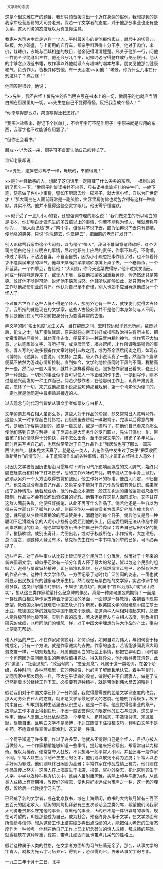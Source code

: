      文学者的态度 

   这是个很文雅庄严的题目，我却只预备援引出一个近在身边的俗例。我想提到的是我家中经营厨房的大司务老景。假若一个文学者的态度，对于他那分事业也还有些关系，这大司务的态度我以为真值你注意。

   我家中大司务老景是这样一个人：平时最关心的是他那份家业：厨房中的切菜刀，砧板，大小碗盏，与上街用的自行车，都亲手料理得十分干净。他对于肉价，米价，煤球价，东城与西城相差的数目，他全记得清清楚楚。凡关于他那一行，问他一样他至少能说出三样。他还会写几个字，记账时必写得整齐成行美丽悦目。他认的字够念点浅近书籍，故作事以外他就读点有趣味的唱本故事。朋友见他那么健康和气，负责作人，皆极其称赞他。有一天朋友××问他：“老景，你为什么凡事在行到这样子？真古怪！” 

   他回答得很妙，他说： 

   “××先生，我不古怪！做先生的应当明白写在书本上的一切，做厨子的也就应当明白搁在厨房里的一切。××先生您自己不觉得奇怪，反把我当成个怪人！” 

   “你字写得那么好，简直写得比我还好。” 

   “我买油盐柴米，得记下个帐单儿，不会写字可不配作厨子！字原来就是应用的东西，我写字也不过能够应用罢了。” 

   “但你还会看书。” 

   朋友××以为这一来，厨子可不会否认他自己的特长了。 

   谁知老景却说： 

   “××先生，这同您炒鸡子一样，玩玩的，不值得说！” 

   ××是个神经敏感的人，想起了这句话里一定隐藏了什么尖尖的东西，一根刺似的戳了那么一下。“做厨子的能读书并不出奇，只有读书拿笔杆儿的先生们，一放下笔，随意做了件小小事情，譬如下厨房去炒一碟鸡子，就大惊小怪，自以为旷世奇才！”那大司务在人面前既常是一副笑脸，笑容里真仿佛也就包含得有这样一种幽默。其实不然，他并不懂得这些空灵字眼儿，他无需乎懂幽默。

   ××似乎受了一点儿小小的窘，还想强词夺理的那么说：“我们做先生的所以明白的是书本，你却明白比做先生的多五倍以上的事情，你若不能称为怪人，我就想称呼你为……”他大约记起“天才”两个字，但他并不说下去，因为怕再说下去只有更糟，便勉强的笑笑，只说“你洗碗去，你洗碗去”，把面前的老景打发开了。

   别人都称赞我家中这个大司务，以为是个“怪人”，我可不能同意这种称呼。这个大司务明白他分上应明白的事情，尽过他职务上应尽的责任，作事不取巧，不偷懒，作过了事情，不沾沾自喜，不自画自赞，因为小小疏忽把事作错了时，也不带着怀才不遇委屈牢骚的神气。他每天早晚把菜按照秩序排上桌子去，一个卷筒鱼，一个芥蓝菜，一个四季豆，告给他：“大司务，你今天这菜做得好，”他不过笑笑而已。间或一样菜味道弄差了，或无人下箸，或要他把菜收回重新另炒，他仍然还只是笑笑。说好他不觉得可骄，说坏他不恼羞成怒，他其所以能够如此，就只因为他对于工作尽他那份职业的尊严。他认为自己毫不奇怪，别人也就不应当再派他成为一个怪人了。

   不过假若世界上这种人算不得是个怪人，那另外还有一种人，就使我们觉得太古怪了。我所指的就是现在的文学家，这些人古怪处倒并不是他们本身如何与人不同，却只是他们在习气中如何把身分行为变得异常的古怪。

   弄文学的同“名士风度”发生关系，当在魏晋之间，去时较远似乎还无所闻。魏晋以后，能文之士，除开奏议赋颂，原来就在向帝王讨好或指陈政治得失有所主张，把文章看得较严重外，其他写作态度，便莫不带一种玩票白相的神气。或作官不大如意，才执笔雕饰文字，有所抒写，或良辰佳节，凑兴帮闲，才作所谓吮毫铺素的事业。晋人写的小说多预备作文章时称引典故之用，或为茶余酒后闲谈之用，如现存《博物》，《述异》，《世说》，《笑林》之类。唐人作小说认真了一些，然而每个篇章便莫不依然为游戏心情所控制。直到如今，文学的地位虽同时下风气不同，稍稍高升一些，然而从一般人看来，就并不怎样看得起它。照多数作家自己看来，也还只算一种副业。一切别的事业似乎皆可以使人一本正经的作下去，一提到写作，则不过是随兴而发的一种工作而已。倘若少数作者，在他那份工作上，认真严肃到发痴，忘怀了一切，来完成他那篇小说那些短诗那幕戏剧，第一个肯定他为傻子的，一定也就是他同道中最相熟最接近的人。

   过去观念与时代习气皆使从事文学者如票友与白相人。 

   文学的票友与白相人虽那么多，这些人对于作品的珍视，却又常常出人意料以外。这些人某一时节卷起白衬衫袖，到厨房里去炒就一碟嫩鸡子，完事以后得意的神气，是我们所容易见到的。或是一篇文章，或是一碟鸡子，在他们自己看来总那么使他们感到自满与矜持。关于烹调本是大司务作的专门职业，先生们偶尔一作，带着孩子们心情觉得十分愉快，并不怎么出奇。至于研究文学的，研究了多年以后，同时再来写点自己的，也居然常常对于自己作品作出“我居然也写了那么一篇东西”的神气，就未免太天真了。就是这一类人，若在作品中发生过了类乎“把菜收回重新另作”的情形时，由于羞恼所作出的各种事情，有时才真正古怪得出人意外！

   只因为文学者皆因历史相沿习惯与时下流行习气所影响而造成的文人脾气，始终只能在玩票白相精神下打发日子，他的工作兴味的热忱，既不能从工作本身上得到，必须从另外一个人方面取得赞赏和鼓励。他工作好坏的标准，便由人而定，不归自己。他又象过分看重自己作品，又象完全不能对于自己作品价值有何认识。结果就成了这种情形。他若想成功，他的作品必永远受一般还在身边的庸俗鉴赏者尺度所限制，作品决不会有如何出奇眩目的光辉。他若不欲在这群人面前成功，又不甘在这群人面前失败，他便只好搁笔，从此不再写什么作品了。倘若他还是一种自以为很有天才而又怀了骄气的人呢，则既不能从一般鉴赏者方面满足他那点成功的期望，就只能从少数带着糊涂的阿谀赞美中，消磨他的每个日子。倘若他又是另一种聪明不足滑跳有余的人呢小小挫折必委屈到他的头上，因这委屈既无法从作品中得到卓然自见的机会，他必常常想方设法不使自己长受委屈；或者自己写出很好的批评，揄扬吹嘘，或别出奇计，力图出名，或对于权威所在，小作指摘，大加颂扬。总而言之，则这种人登龙有术，章克标先生在他一本书中所列举的已多，可不必再提了。

   近些年来，对于各种事业从比较上皆证明这个民族已十分落后，然而对于十年来的新兴国语文学，却似乎还常有一部分年青人怀了最大的希望，皆以为这个民族的组织力、道德与勇敢诚朴精神，正在崩溃和腐烂，在这腐烂崩溃过程中，必然有伟大的作品产生。这种伟大文学作品，一方面记录了这时代广泛苦闷的姿态，一面也就将显示出民族复兴的健康与快乐生机。然而现在玩票白相的文学家，实占作家中的最多数，这类作家露面的原因，不属于“要成功”，就属于“自以为成功”或“设计成功”，想从这三类作家希望什么纪念碑的作品，真是一种如何愚妄的期待！一面是一群玩票白相文学作家支持着所谓文坛的场面，一面却是一群教授，各抱着不现实愿望，教俄国文学的就埋怨中国还缺少托尔斯泰，教英国文学的就埋怨中国无莎士比亚，教德国文学的就埋怨中国不能来个歌德。把这两种人两相对照起来时，总使人觉得极可怜也极可笑，实则作者的态度，若永远是票友与白相人态度，则教授们研究的成绩，也将同他们的埋怨一样，对于中国文学理想的伟大作品的产生，事实上便毫无帮助。

   伟大作品的产生，不在作家如何聪明，如何骄傲，如何自以为伟大，与如何善于标榜成名，只有一个方法，就是作家诚实的去做。作家的态度，若皆能够同我家大司务态度一样，一切规规矩矩，凡属他应明白的社会上事情，都把它弄明白，同时那一个问题因为空间而发生的两地价值相差处，得失互异处，他也看得极其清楚，此外“道德”，“社会思想”，“政治倾向”，“恋爱观念”，凡属于这一类名词，在各个阶级，各种时间，各种环境里，它的伸缩性，也必需了解而且承认它。着手写作时，又同我家中那大司务一样，不大在乎读者的毁誉，做得好并不自满骄人，做差了又仍然照着本分继续工作下去。必须要有这种精神，就是带他到伟大里去的精神！

   假若我们对于中国文学还怀了一分希望，我觉得最需要的就是文学家态度的改变，那大司务处世作人的态度，就正是文学家最足学习的态度。他能明白得极多，故不拘束自己，却敢到各种生活里去认识生活，这是一件事。他应觉得他事业的尊严，故能从工作本身上得到快乐，不因一般毁誉得失而限定他的左右与进退，这又是一件事。他做人表面上处处依然还象一个平常人，极其诚实，不造谣说谎，知道羞耻，很能自重，且明白文学不是赌博，不适宜随便下注投机取巧，也明白文学不是补药，不适宜单靠宣传从事渔利，这又是一件事。

   一个厨子知道了许多事，作过了许多菜，他就从不觉得自己是个怪人，且担心被人当做怪人。一个作家稍稍能够知道一些事情，提起笔来把它写出，却常常自以为稀奇。既以为稀奇，便常常夸大狂放，不只想与一般平常人不同，并且还与一般作家不同。平常人以生活节制产生生活的艺术，他们则以放荡不羁为洒脱；平常人以游手好闲为罪过，他们则以终日闲谈为高雅；平常作家在作品成绩上努力，他们则在作品宣传上努力。这类人在上海寄生于书店、报馆、官办的杂志，在北京则寄生于大学、中学以及种种教育机关中。这类人虽附庸风雅，实际上却与平庸为缘。从这类人成绩上有所期待，教授们的埋怨，便也只好永远成为市声之一种，这一代的埋怨，留给后一代教授学习去了。

   已经成了名的文学者，或在北京教书，或在上海赋闲，教书的大约每月皆有三百至五百元的固定收入，赋闲的则每礼拜必有三五次谈话会之类列席，希望他们同我家大司务老景那么守定他的事业，尊重他的事业，大约已不是一件很容易的事情。现在可希望的，却是那些或为自己，或为社会，预备终身从事于文学，在文学方面有所憧憬与信仰，想从这份工作上结实硬朗弄出点成绩的人，能把俗人老景的生活态度作为一种参考。他想在他自己工作上显出纪念碑似的惊人成绩，那成绩的基础，就得建筑在这种厚重，诚实，带点儿顽固而且也带点儿呆气的性格上。

   假若这种属于人类的性格，在文学者方面却为习气扫荡无余了，那么，从事文学的年青人，就极力先去学习培养它，得到它；必须得到它，再来从事文学的写作。 

   一九三三年十月十三日，北平 

